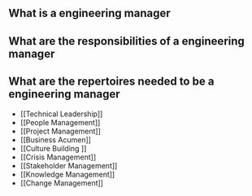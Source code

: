 ## What is a engineering manager 

## What are the responsibilities of a engineering manager 

## What are the repertoires needed to be a engineering manager

- [[Technical Leadership]]
- [[People Management]]
- [[Project Management]]
- [[Business Acumen]]
- [[Culture Building ]]
- [[Crisis Management]]
- [[Stakeholder Management]]
- [[Knowledge Management]]
- [[Change Management]]
